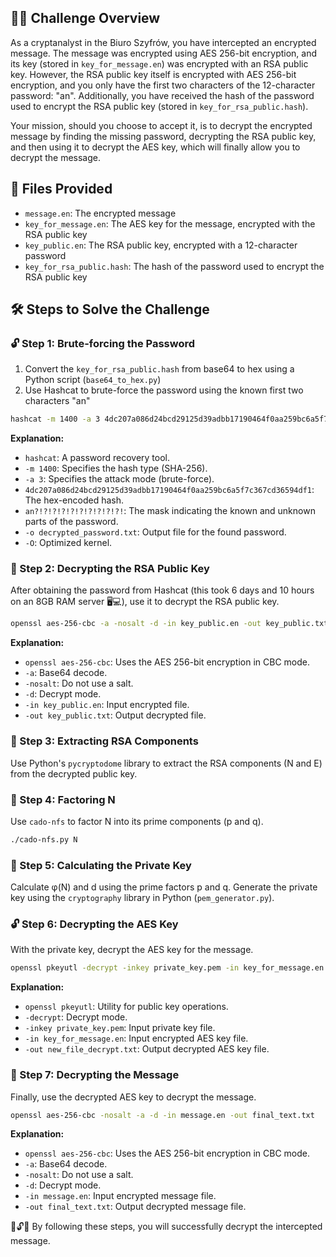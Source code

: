 
## 🕵️‍♂️ Challenge Overview 

As a cryptanalyst in the Biuro Szyfrów, you have intercepted an encrypted message. The message was encrypted using AES 256-bit encryption, and its key (stored in `key_for_message.en`) was encrypted with an RSA public key. However, the RSA public key itself is encrypted with AES 256-bit encryption, and you only have the first two characters of the 12-character password: "an". Additionally, you have received the hash of the password used to encrypt the RSA public key (stored in `key_for_rsa_public.hash`). 

Your mission, should you choose to accept it, is to decrypt the encrypted message by finding the missing password, decrypting the RSA public key, and then using it to decrypt the AES key, which will finally allow you to decrypt the message.

## 📂 Files Provided 

- `message.en`: The encrypted message
- `key_for_message.en`: The AES key for the message, encrypted with the RSA public key
- `key_public.en`: The RSA public key, encrypted with a 12-character password
- `key_for_rsa_public.hash`: The hash of the password used to encrypt the RSA public key

## 🛠️ Steps to Solve the Challenge 

### 🔓 Step 1: Brute-forcing the Password 

1. Convert the `key_for_rsa_public.hash` from base64 to hex using a Python script (`base64_to_hex.py`) 
2. Use Hashcat to brute-force the password using the known first two characters "an"

```bash
hashcat -m 1400 -a 3 4dc207a086d24bcd29125d39adbb17190464f0aa259bc6a5f7c367cd36594df1 an?!?!?!?!?!?!?!?!?!?! -o decrypted_password.txt -O
```

**Explanation:**
- `hashcat`: A password recovery tool.
- `-m 1400`: Specifies the hash type (SHA-256).
- `-a 3`: Specifies the attack mode (brute-force).
- `4dc207a086d24bcd29125d39adbb17190464f0aa259bc6a5f7c367cd36594df1`: The hex-encoded hash.
- `an?!?!?!?!?!?!?!?!?!?!`: The mask indicating the known and unknown parts of the password.
- `-o decrypted_password.txt`: Output file for the found password.
- `-O`: Optimized kernel.

### 🔑 Step 2: Decrypting the RSA Public Key 

After obtaining the password from Hashcat (this took 6 days and 10 hours on an 8GB RAM server 🖥️💻), use it to decrypt the RSA public key.

```bash
openssl aes-256-cbc -a -nosalt -d -in key_public.en -out key_public.txt
```

**Explanation:**
- `openssl aes-256-cbc`: Uses the AES 256-bit encryption in CBC mode.
- `-a`: Base64 decode.
- `-nosalt`: Do not use a salt.
- `-d`: Decrypt mode.
- `-in key_public.en`: Input encrypted file.
- `-out key_public.txt`: Output decrypted file.

### 🧩 Step 3: Extracting RSA Components 

Use Python's `pycryptodome` library to extract the RSA components (N and E) from the decrypted public key.

### 🔢 Step 4: Factoring N 

Use `cado-nfs` to factor N into its prime components (p and q).

```bash
./cado-nfs.py N
```

### 🔐 Step 5: Calculating the Private Key 

Calculate φ(N) and d using the prime factors p and q. Generate the private key using the `cryptography` library in Python (`pem_generator.py`).

### 🔓 Step 6: Decrypting the AES Key 

With the private key, decrypt the AES key for the message.

```bash
openssl pkeyutl -decrypt -inkey private_key.pem -in key_for_message.en -out new_file_decrypt.txt
```

**Explanation:**
- `openssl pkeyutl`: Utility for public key operations.
- `-decrypt`: Decrypt mode.
- `-inkey private_key.pem`: Input private key file.
- `-in key_for_message.en`: Input encrypted AES key file.
- `-out new_file_decrypt.txt`: Output decrypted AES key file.

### 📜 Step 7: Decrypting the Message 

Finally, use the decrypted AES key to decrypt the message.

```bash
openssl aes-256-cbc -nosalt -a -d -in message.en -out final_text.txt
```

**Explanation:**
- `openssl aes-256-cbc`: Uses the AES 256-bit encryption in CBC mode.
- `-a`: Base64 decode.
- `-nosalt`: Do not use a salt.
- `-d`: Decrypt mode.
- `-in message.en`: Input encrypted message file.
- `-out final_text.txt`: Output decrypted message file.

🎉🔓📜 By following these steps, you will successfully decrypt the intercepted message. 